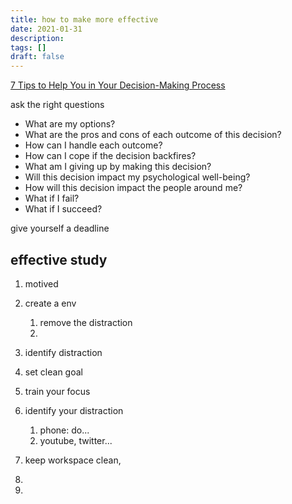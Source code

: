```yaml
---
title: how to make more effective 
date: 2021-01-31
description:
tags: []
draft: false
---
```


[7 Tips to Help You in Your Decision-Making Process](https://psychcentral.com/health/tips-to-help-you-make-the-most-important-decisions)

ask the  right questions

- What are my options?
- What are the pros and cons of each outcome of this decision?
- How can I handle each outcome?
- How can I cope if the decision backfires?
- What am I giving up by making this decision?
- Will this decision impact my psychological well-being?
- How will this decision impact the people around me?
- What if I fail?
- What if I succeed?

give yourself a deadline



##  effective study
1. motived


1. create a env 
	1. remove the distraction
	2. 

1.  identify  distraction

1. set clean goal
2. train your focus 


1. identify  your distraction 
	1. phone: do...
	2. youtube, twitter...
2.   keep workspace clean, 
3. 
4.  

